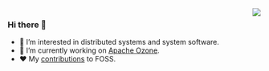 <img align="right" src="https://github-readme-stats.vercel.app/api?username=kaijchen&show_icons=true&theme=buefy" />


### Hi there 👋

- 🌱 I’m interested in distributed systems and system software.
- 🔭 I’m currently working on [Apache Ozone](https://github.com/apache/ozone).
- ❤️ My [contributions](foss/contributions.md) to FOSS.

<!--
**kaijchen/kaijchen** is a ✨ _special_ ✨ repository because its `README.md` (this file) appears on your GitHub profile.

Here are some ideas to get you started:

- 🔭 I’m currently working on ...
- 🌱 I’m currently learning ...
- 👯 I’m looking to collaborate on ...
- 🤔 I’m looking for help with ...
- 💬 Ask me about ...
- 📫 How to reach me: ...
- 😄 Pronouns: ...
- ⚡ Fun fact: ...
-->
